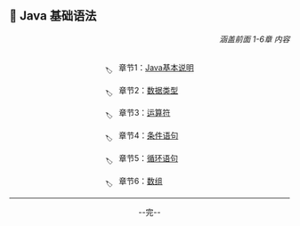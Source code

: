 ## 🚀 Java 基础语法

<div align="right">
    <i>涵盖前面 1-6章 内容</i>
</div>

<br>

<div align="center">

<sub>🏷</sub>&ensp; 章节1：[Java基本说明](%E7%AB%A0%E8%8A%821.md) 

<sub>🏷</sub>&ensp; 章节2：[数据类型](%E7%AB%A0%E8%8A%822.md)&emsp;&emsp;

<sub>🏷</sub>&ensp; 章节3：[运算符](%E7%AB%A0%E8%8A%823.md)&emsp;&emsp;&emsp;

<sub>🏷</sub>&ensp; 章节4：[条件语句](%E7%AB%A0%E8%8A%824.md)&emsp;&emsp;

<sub>🏷</sub>&ensp; 章节5：[循环语句](%E7%AB%A0%E8%8A%825.md)&emsp;&emsp;

<sub>🏷</sub>&ensp; 章节6：[数组](%E7%AB%A0%E8%8A%826.md)&emsp;&emsp;&emsp;&emsp;

<hr>

--完--

</div>
